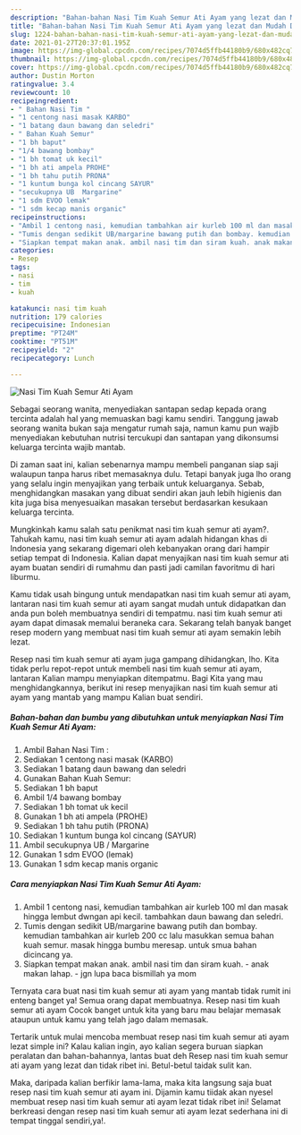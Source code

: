 ```yaml
---
description: "Bahan-bahan Nasi Tim Kuah Semur Ati Ayam yang lezat dan Mudah Dibuat"
title: "Bahan-bahan Nasi Tim Kuah Semur Ati Ayam yang lezat dan Mudah Dibuat"
slug: 1224-bahan-bahan-nasi-tim-kuah-semur-ati-ayam-yang-lezat-dan-mudah-dibuat
date: 2021-01-27T20:37:01.195Z
image: https://img-global.cpcdn.com/recipes/7074d5ffb44180b9/680x482cq70/nasi-tim-kuah-semur-ati-ayam-foto-resep-utama.jpg
thumbnail: https://img-global.cpcdn.com/recipes/7074d5ffb44180b9/680x482cq70/nasi-tim-kuah-semur-ati-ayam-foto-resep-utama.jpg
cover: https://img-global.cpcdn.com/recipes/7074d5ffb44180b9/680x482cq70/nasi-tim-kuah-semur-ati-ayam-foto-resep-utama.jpg
author: Dustin Morton
ratingvalue: 3.4
reviewcount: 10
recipeingredient:
- " Bahan Nasi Tim "
- "1 centong nasi masak KARBO"
- "1 batang daun bawang dan seledri"
- " Bahan Kuah Semur"
- "1 bh baput"
- "1/4 bawang bombay"
- "1 bh tomat uk kecil"
- "1 bh ati ampela PROHE"
- "1 bh tahu putih PRONA"
- "1 kuntum bunga kol cincang SAYUR"
- "secukupnya UB  Margarine"
- "1 sdm EVOO lemak"
- "1 sdm kecap manis organic"
recipeinstructions:
- "Ambil 1 centong nasi, kemudian tambahkan air kurleb 100 ml dan masak hingga lembut dwngan api kecil. tambahkan daun bawang dan seledri."
- "Tumis dengan sedikit UB/margarine bawang putih dan bombay. kemudian tambahkan air kurleb 200 cc lalu masukkan semua bahan kuah semur. masak hingga bumbu meresap. untuk smua bahan dicincang ya."
- "Siapkan tempat makan anak. ambil nasi tim dan siram kuah. anak makan lahap. jgn lupa baca bismillah ya mom"
categories:
- Resep
tags:
- nasi
- tim
- kuah

katakunci: nasi tim kuah 
nutrition: 179 calories
recipecuisine: Indonesian
preptime: "PT24M"
cooktime: "PT51M"
recipeyield: "2"
recipecategory: Lunch

---
```



![Nasi Tim Kuah Semur Ati Ayam](https://img-global.cpcdn.com/recipes/7074d5ffb44180b9/680x482cq70/nasi-tim-kuah-semur-ati-ayam-foto-resep-utama.jpg)

Sebagai seorang wanita, menyediakan santapan sedap kepada orang tercinta adalah hal yang memuaskan bagi kamu sendiri. Tanggung jawab seorang  wanita bukan saja mengatur rumah saja, namun kamu pun wajib menyediakan kebutuhan nutrisi tercukupi dan santapan yang dikonsumsi keluarga tercinta wajib mantab.

Di zaman  saat ini, kalian sebenarnya mampu membeli panganan siap saji walaupun tanpa harus ribet memasaknya dulu. Tetapi banyak juga lho orang yang selalu ingin menyajikan yang terbaik untuk keluarganya. Sebab, menghidangkan masakan yang dibuat sendiri akan jauh lebih higienis dan kita juga bisa menyesuaikan masakan tersebut berdasarkan kesukaan keluarga tercinta. 



Mungkinkah kamu salah satu penikmat nasi tim kuah semur ati ayam?. Tahukah kamu, nasi tim kuah semur ati ayam adalah hidangan khas di Indonesia yang sekarang digemari oleh kebanyakan orang dari hampir setiap tempat di Indonesia. Kalian dapat menyajikan nasi tim kuah semur ati ayam buatan sendiri di rumahmu dan pasti jadi camilan favoritmu di hari liburmu.

Kamu tidak usah bingung untuk mendapatkan nasi tim kuah semur ati ayam, lantaran nasi tim kuah semur ati ayam sangat mudah untuk didapatkan dan anda pun boleh membuatnya sendiri di tempatmu. nasi tim kuah semur ati ayam dapat dimasak memalui beraneka cara. Sekarang telah banyak banget resep modern yang membuat nasi tim kuah semur ati ayam semakin lebih lezat.

Resep nasi tim kuah semur ati ayam juga gampang dihidangkan, lho. Kita tidak perlu repot-repot untuk membeli nasi tim kuah semur ati ayam, lantaran Kalian mampu menyiapkan ditempatmu. Bagi Kita yang mau menghidangkannya, berikut ini resep menyajikan nasi tim kuah semur ati ayam yang mantab yang mampu Kalian buat sendiri.

<!--inarticleads1-->

##### Bahan-bahan dan bumbu yang dibutuhkan untuk menyiapkan Nasi Tim Kuah Semur Ati Ayam:

1. Ambil  Bahan Nasi Tim :
1. Sediakan 1 centong nasi masak (KARBO)
1. Sediakan 1 batang daun bawang dan seledri
1. Gunakan  Bahan Kuah Semur:
1. Sediakan 1 bh baput
1. Ambil 1/4 bawang bombay
1. Sediakan 1 bh tomat uk kecil
1. Gunakan 1 bh ati ampela (PROHE)
1. Sediakan 1 bh tahu putih (PRONA)
1. Sediakan 1 kuntum bunga kol cincang (SAYUR)
1. Ambil secukupnya UB / Margarine
1. Gunakan 1 sdm EVOO (lemak)
1. Gunakan 1 sdm kecap manis organic




<!--inarticleads2-->

##### Cara menyiapkan Nasi Tim Kuah Semur Ati Ayam:

1. Ambil 1 centong nasi, kemudian tambahkan air kurleb 100 ml dan masak hingga lembut dwngan api kecil. tambahkan daun bawang dan seledri.
1. Tumis dengan sedikit UB/margarine bawang putih dan bombay. kemudian tambahkan air kurleb 200 cc lalu masukkan semua bahan kuah semur. masak hingga bumbu meresap. untuk smua bahan dicincang ya.
1. Siapkan tempat makan anak. ambil nasi tim dan siram kuah. - anak makan lahap. - jgn lupa baca bismillah ya mom




Ternyata cara buat nasi tim kuah semur ati ayam yang mantab tidak rumit ini enteng banget ya! Semua orang dapat membuatnya. Resep nasi tim kuah semur ati ayam Cocok banget untuk kita yang baru mau belajar memasak ataupun untuk kamu yang telah jago dalam memasak.

Tertarik untuk mulai mencoba membuat resep nasi tim kuah semur ati ayam lezat simple ini? Kalau kalian ingin, ayo kalian segera buruan siapkan peralatan dan bahan-bahannya, lantas buat deh Resep nasi tim kuah semur ati ayam yang lezat dan tidak ribet ini. Betul-betul taidak sulit kan. 

Maka, daripada kalian berfikir lama-lama, maka kita langsung saja buat resep nasi tim kuah semur ati ayam ini. Dijamin kamu tiidak akan nyesel membuat resep nasi tim kuah semur ati ayam lezat tidak ribet ini! Selamat berkreasi dengan resep nasi tim kuah semur ati ayam lezat sederhana ini di tempat tinggal sendiri,ya!.


